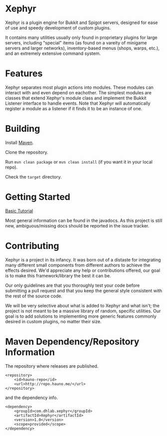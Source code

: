 Xephyr
==
Xephyr is a plugin engine for Bukkit and Spigot servers, designed for ease of use and speedy development of custom plugins.

It contains many utilities usually only found in proprietary plugins for large servers, including "special" items (as found on a vareity of minigame servers and larger networks), inventory-based menus (shops, warps, etc.), and an extremely extensive command system.

Features
==
Xephyr separates most plugin actions into modules. These modules can interact with and even depend on eachother. The simplest modules are classes that extend Xephyr's module class and implement the Bukkit Listener interface to handle events. Note that Xephyr will automatically register a module as a listener if it finds it to be an instance of one.

Building
==
Install [Maven](http://maven.apache.org).

Clone the repository.

Run `mvn clean package` or `mvn clean install` (if you want it in your local repo).

Check the `target` directory.

Getting Started
==
[Basic Tutorial](https://github.com/DHLAB-Development/Xephyr/wiki/Writing-plugins-with-Xephyr)

Most general information can be found in the javadocs. As this project is still new, ambiguous/missing docs should be reported in the issue tracker.

Contributing
==
Xephyr is a project in its infancy. It was born out of a distaste for integrating many different small components from different authors to achieve the effects desired. We'd appreciate any help or contributions offered, our goal is to make this framework/library the best it can be.

Our only guidelines are that you thoroughly test your code before submitting a pull request and that you keep the general style consistent with the rest of the source code.

We will be very selective about what is added to Xephyr and what isn't; the project is not meant to be a massive library of random, specific utilities. Our goal is to add solutions to implementing more generic features commonly desired in custom plugins, no matter their size.

Maven Dependency/Repository Information
==
The repository where releases are published.

	<repository>
		<id>hauno-repo</id>
		<url>http://repo.hauno.me/</url>
	</repository>
	
and the dependency info.

	<dependency>
		<groupId>com.dhlab.xephyr</groupId>
		<artifactId>Xephyr</artifactId>
		<version>1.0</version>
		<scope>provided</scope>
	</dependency>
